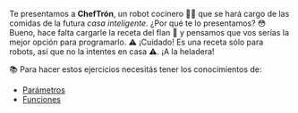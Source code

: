 Te presentamos a **ChefTrón**, un robot cocinero :bowl_with_spoon::robot: que se hará cargo de las comidas de la futura _casa inteligente_. ¿Por qué te lo presentamos? :flushed: Bueno, hace falta cargarle la receta del flan :custard: y pensamos que vos serías la mejor opción para programarlo. :warning: ¡Cuidado! Es una receta sólo para robots, así que no la intentes en casa :warning:. ¡A la heladera! 

:books: Para hacer estos ejercicios necesitás tener los conocimientos de:
* [Parámetros](https://mumuki.io/primaria.sanluis/chapters/295-sobre-gustos-no-hay-parametros)
* [Funciones](https://mumuki.io/primaria.sanluis/chapters/296-un-mar-de-funciones)
